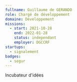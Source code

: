 ```yaml
---
fullname: Guillaume de GERANDO
role: Chargé de développement
domaine: Développement
missions:
  - start: 2021-10-28
    end: 2022-01-28
    status: independant
    employer: DGCCRF
startups:
  - signalement
badges:
  - segur
---
```


Incubateur d'idées
